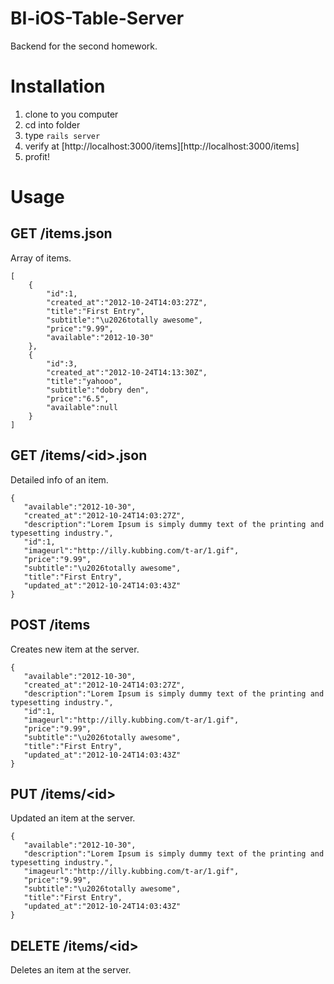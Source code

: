 # BI-iOS-Table-Server

Backend for the second homework.

# Installation

1. clone to you computer
2. cd into folder
3. type `rails server`
4. verify at [http://localhost:3000/items][http://localhost:3000/items]
5. profit!

# Usage

## GET /items.json

Array of items.

	[
   		{
      		"id":1,
      		"created_at":"2012-10-24T14:03:27Z",
      		"title":"First Entry",
      		"subtitle":"\u2026totally awesome",
      		"price":"9.99",
      		"available":"2012-10-30"
   		},
   		{
      		"id":3,
      		"created_at":"2012-10-24T14:13:30Z",
      		"title":"yahooo",
      		"subtitle":"dobry den",
      		"price":"6.5",
      		"available":null
   		}
   	]
	
## GET /items/\<id\>.json

Detailed info of an item.

	{
	   "available":"2012-10-30",
	   "created_at":"2012-10-24T14:03:27Z",
	   "description":"Lorem Ipsum is simply dummy text of the printing and typesetting industry.",
	   "id":1,
	   "imageurl":"http://illy.kubbing.com/t-ar/1.gif",
	   "price":"9.99",
	   "subtitle":"\u2026totally awesome",
	   "title":"First Entry",
	   "updated_at":"2012-10-24T14:03:43Z"
	}
	
## POST /items

Creates new item at the server.

	{
	   "available":"2012-10-30",
	   "created_at":"2012-10-24T14:03:27Z",
	   "description":"Lorem Ipsum is simply dummy text of the printing and typesetting industry.",
	   "id":1,
	   "imageurl":"http://illy.kubbing.com/t-ar/1.gif",
	   "price":"9.99",
	   "subtitle":"\u2026totally awesome",
	   "title":"First Entry",
	   "updated_at":"2012-10-24T14:03:43Z"
	}
	
## PUT /items/\<id\>

Updated an item at the server.

	{
	   "available":"2012-10-30",
	   "description":"Lorem Ipsum is simply dummy text of the printing and typesetting industry.",
	   "imageurl":"http://illy.kubbing.com/t-ar/1.gif",
	   "price":"9.99",
	   "subtitle":"\u2026totally awesome",
	   "title":"First Entry",
	   "updated_at":"2012-10-24T14:03:43Z"
	}
	
## DELETE /items/\<id\>

Deletes an item at the server.